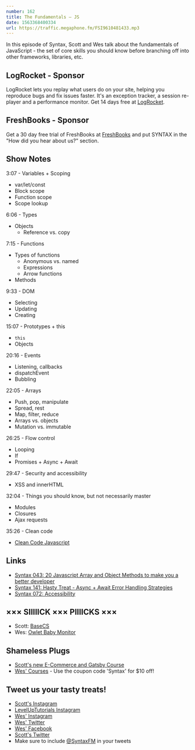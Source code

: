```yaml
---
number: 162
title: The Fundamentals — JS
date: 1563368400334
url: https://traffic.megaphone.fm/FSI9610481433.mp3
---
```


In this episode of Syntax, Scott and Wes talk about the fundamentals of JavaScript - the set of core skills you should know before branching off into other frameworks, libraries, etc.

## LogRocket - Sponsor

LogRocket lets you replay what users do on your site, helping you reproduce bugs and fix issues faster. It's an exception tracker, a session re-player and a performance monitor. Get 14 days free at [LogRocket](https://logrocket.com/syntax).

## FreshBooks - Sponsor

Get a 30 day free trial of FreshBooks at [FreshBooks](https://freshbooks.com/syntax) and put SYNTAX in the "How did you hear about us?" section.

## Show Notes

3:07 - Variables + Scoping

* var/let/const
* Block scope
* Function scope
* Scope lookup

6:06 - Types

* Objects
    * Reference vs. copy

7:15 - Functions

* Types of functions
    * Anonymous vs. named
    * Expressions
    * Arrow functions
* Methods

9:33 - DOM

* Selecting
* Updating
* Creating

15:07 - Prototypes + this

* `this`
* Objects

20:16 - Events

* Listening, callbacks
* dispatchEvent
* Bubbling

22:05 - Arrays

* Push, pop, manipulate
* Spread, rest
* Map, filter, reduce
* Arrays vs. objects
* Mutation vs. immutable

26:25 - Flow control

* Looping
* If
* Promises + Async + Await

29:47 - Security and accessibility

* XSS and innerHTML

32:04 - Things you should know, but not necessarily master

* Modules
* Closures
* Ajax requests

35:26 - Clean code

* [Clean Code Javascript](https://github.com/ryanmcdermott/clean-code-javascript)

## Links
* [Syntax 043: 20 Javascript Array and Object Methods to make you a better developer](https://syntax.fm/show/043/20-javascript-array-and-object-methods-to-make-you-a-better-developer)
* [Syntax 141: Hasty Treat - Async + Await Error Handling Strategies](https://syntax.fm/show/141/hasty-treat-async-await-error-handling-strategies)
* [Syntax 072: Accessibility](https://syntax.fm/show/072/accessibility)

## ××× SIIIIICK ××× PIIIICKS ×××
* Scott: [BaseCS](https://www.codenewbie.org/basecs)
* Wes: [Owlet Baby Monitor](https://amzn.to/2Ruf8Ga)

## Shameless Plugs
* [Scott's new E-Commerce and Gatsby Course](https://www.leveluptutorials.com/pro)
* [Wes' Courses](https://wesbos.com/courses/) - Use the coupon code 'Syntax' for $10 off!

## Tweet us your tasty treats!
* [Scott's Instagram](https://www.instagram.com/stolinski/)
* [LevelUpTutorials Instagram](https://www.instagram.com/LevelUpTutorials/)
* [Wes' Instagram](https://www.instagram.com/wesbos/)
* [Wes' Twitter](https://twitter.com/wesbos)
* [Wes' Facebook](https://www.facebook.com/wesbos.developer)
* [Scott's Twitter](https://twitter.com/stolinski)
* Make sure to include [@SyntaxFM](https://twitter.com/SyntaxFM) in your tweets